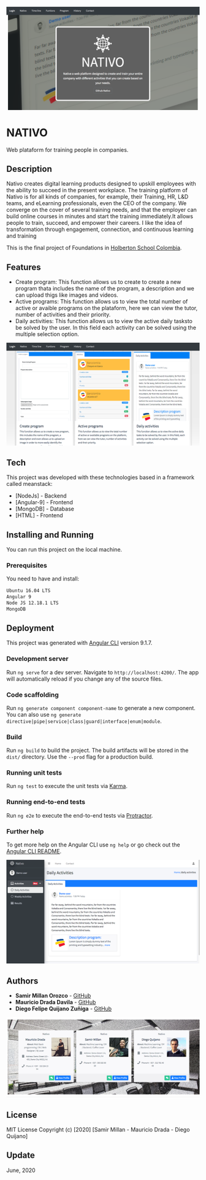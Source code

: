 ![Image](images/Nativopage.png)
# NATIVO
Web plataform for training people in companies.

## Description
Nativo creates digital learning products designed to upskill employees with the ability to succeed in the present workplace. The training platform of Nativo is for all kinds of companies, for example, their Training, HR, L&D teams, and eLearning professionals, even the CEO of the company. We converge on the cover of several training needs, and that the employer can build online courses in minutes and start the training immediately.It allows people to train, succeed, and empower their careers. I like the idea of transformation through engagement, connection, and continuous learning and training

This is the final project of Foundations in [Holberton School Colombia](https://www.holbertonschool.com/co).

## Features
  - Create program: This function allows us to create to create a new program thata includes the name of the program, a description and we can upload thigs like images and videos.
  - Active programs: This function allows us to view the total number of active or avaible programs on the plataform, here we can view the tutor, number of activities and their priority.
  - Daily activities: This function allows us to view the active daily tasksto be solved by the user. In this field each activity can be solved using the multiple selection option.

![Image](images/features.png)

## Tech
This project was developed with these technologies based in a framework called meanstack:

* [NodeJs] - Backend
* [Angular-9] - Frontend
* [MongoDB] - Database
* [HTML] - Frontend

## Installing and Running

You can run this project on the local machine.

### Prerequisites
You need to have and install:
```
Ubuntu 16.04 LTS
Angular 9
Node JS 12.18.1 LTS
MongoDB
```
## Deployment

This project was generated with [Angular CLI](https://github.com/angular/angular-cli) version 9.1.7.

### Development server

Run `ng serve` for a dev server. Navigate to `http://localhost:4200/`. The app will automatically reload if you change any of the source files.

### Code scaffolding

Run `ng generate component component-name` to generate a new component. You can also use `ng generate directive|pipe|service|class|guard|interface|enum|module`.

### Build

Run `ng build` to build the project. The build artifacts will be stored in the `dist/` directory. Use the `--prod` flag for a production build.

### Running unit tests

Run `ng test` to execute the unit tests via [Karma](https://karma-runner.github.io).

### Running end-to-end tests

Run `ng e2e` to execute the end-to-end tests via [Protractor](http://www.protractortest.org/).

### Further help

To get more help on the Angular CLI use `ng help` or go check out the [Angular CLI README](https://github.com/angular/angular-cli/blob/master/README.md).

![Image](images/Demo.png)

## Authors
* **Samir Millan Orozco** - [GitHub](https://github.com/Gaspela04)
* **Mauricio Drada Davila** - [GitHub](https://github.com/Mauricio-KND)
* **Diego Felipe Quijano Zuñiga** - [GitHub](https://github.com/diego0096)

![Image](images/Contact.png)

## License
MIT License Copyright (c) [2020] [Samir Millan - Mauricio Drada - Diego Quijano]

## Update
June, 2020
